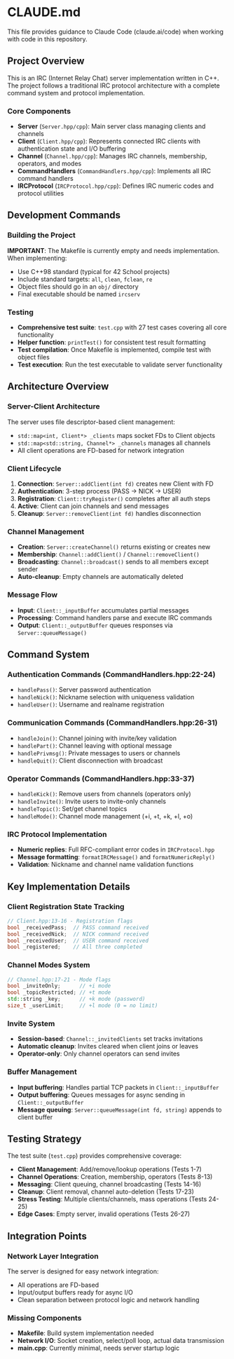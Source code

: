 # CLAUDE.md

This file provides guidance to Claude Code (claude.ai/code) when working with code in this repository.

## Project Overview

This is an IRC (Internet Relay Chat) server implementation written in C++. The project follows a traditional IRC protocol architecture with a complete command system and protocol implementation.

### Core Components
- **Server** (`Server.hpp/cpp`): Main server class managing clients and channels
- **Client** (`Client.hpp/cpp`): Represents connected IRC clients with authentication state and I/O buffering
- **Channel** (`Channel.hpp/cpp`): Manages IRC channels, membership, operators, and modes
- **CommandHandlers** (`CommandHandlers.hpp/cpp`): Implements all IRC command handlers
- **IRCProtocol** (`IRCProtocol.hpp/cpp`): Defines IRC numeric codes and protocol utilities

## Development Commands

### Building the Project
**IMPORTANT**: The Makefile is currently empty and needs implementation. When implementing:
- Use C++98 standard (typical for 42 School projects)
- Include standard targets: `all`, `clean`, `fclean`, `re`
- Object files should go in an `obj/` directory
- Final executable should be named `ircserv`

### Testing
- **Comprehensive test suite**: `test.cpp` with 27 test cases covering all core functionality
- **Helper function**: `printTest()` for consistent test result formatting
- **Test compilation**: Once Makefile is implemented, compile test with object files
- **Test execution**: Run the test executable to validate server functionality

## Architecture Overview

### Server-Client Architecture
The server uses file descriptor-based client management:
- `std::map<int, Client*> _clients` maps socket FDs to Client objects
- `std::map<std::string, Channel*> _channels` manages all channels
- All client operations are FD-based for network integration

### Client Lifecycle
1. **Connection**: `Server::addClient(int fd)` creates new Client with FD
2. **Authentication**: 3-step process (PASS → NICK → USER)
3. **Registration**: `Client::tryRegister()` completes after all auth steps
4. **Active**: Client can join channels and send messages
5. **Cleanup**: `Server::removeClient(int fd)` handles disconnection

### Channel Management
- **Creation**: `Server::createChannel()` returns existing or creates new
- **Membership**: `Channel::addClient()` / `Channel::removeClient()`
- **Broadcasting**: `Channel::broadcast()` sends to all members except sender
- **Auto-cleanup**: Empty channels are automatically deleted

### Message Flow
- **Input**: `Client::_inputBuffer` accumulates partial messages
- **Processing**: Command handlers parse and execute IRC commands
- **Output**: `Client::_outputBuffer` queues responses via `Server::queueMessage()`

## Command System

### Authentication Commands (CommandHandlers.hpp:22-24)
- `handlePass()`: Server password authentication
- `handleNick()`: Nickname selection with uniqueness validation
- `handleUser()`: Username and realname registration

### Communication Commands (CommandHandlers.hpp:26-31)
- `handleJoin()`: Channel joining with invite/key validation
- `handlePart()`: Channel leaving with optional message
- `handlePrivmsg()`: Private messages to users or channels
- `handleQuit()`: Client disconnection with broadcast

### Operator Commands (CommandHandlers.hpp:33-37)
- `handleKick()`: Remove users from channels (operators only)
- `handleInvite()`: Invite users to invite-only channels
- `handleTopic()`: Set/get channel topics
- `handleMode()`: Channel mode management (+i, +t, +k, +l, +o)

### IRC Protocol Implementation
- **Numeric replies**: Full RFC-compliant error codes in `IRCProtocol.hpp`
- **Message formatting**: `formatIRCMessage()` and `formatNumericReply()`
- **Validation**: Nickname and channel name validation functions

## Key Implementation Details

### Client Registration State Tracking
```cpp
// Client.hpp:13-16 - Registration flags
bool _receivedPass;  // PASS command received
bool _receivedNick;  // NICK command received  
bool _receivedUser;  // USER command received
bool _registered;    // All three completed
```

### Channel Modes System
```cpp
// Channel.hpp:17-21 - Mode flags
bool _inviteOnly;      // +i mode
bool _topicRestricted; // +t mode
std::string _key;      // +k mode (password)
size_t _userLimit;     // +l mode (0 = no limit)
```

### Invite System
- **Session-based**: `Channel::_invitedClients` set tracks invitations
- **Automatic cleanup**: Invites cleared when client joins or leaves
- **Operator-only**: Only channel operators can send invites

### Buffer Management
- **Input buffering**: Handles partial TCP packets in `Client::_inputBuffer`
- **Output buffering**: Queues messages for async sending in `Client::_outputBuffer`
- **Message queuing**: `Server::queueMessage(int fd, string)` appends to client buffer

## Testing Strategy

The test suite (`test.cpp`) provides comprehensive coverage:
- **Client Management**: Add/remove/lookup operations (Tests 1-7)
- **Channel Operations**: Creation, membership, operators (Tests 8-13)
- **Messaging**: Client queuing, channel broadcasting (Tests 14-16)
- **Cleanup**: Client removal, channel auto-deletion (Tests 17-23)
- **Stress Testing**: Multiple clients/channels, mass operations (Tests 24-25)
- **Edge Cases**: Empty server, invalid operations (Tests 26-27)

## Integration Points

### Network Layer Integration
The server is designed for easy network integration:
- All operations are FD-based
- Input/output buffers ready for async I/O
- Clean separation between protocol logic and network handling

### Missing Components
- **Makefile**: Build system implementation needed
- **Network I/O**: Socket creation, select/poll loop, actual data transmission
- **main.cpp**: Currently minimal, needs server startup logic
